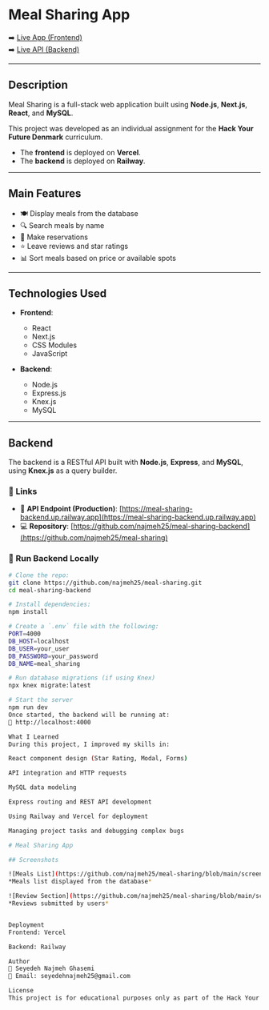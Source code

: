 # Meal Sharing App

➡️ [Live App (Frontend)](https://meal-sharing-one.vercel.app/)  
➡️ [Live API (Backend)](https://meal-sharing-backend.up.railway.app)

---

## Description

Meal Sharing is a full-stack web application built using **Node.js**, **Next.js**, **React**, and **MySQL**.

This project was developed as an individual assignment for the **Hack Your Future Denmark** curriculum.

- The **frontend** is deployed on **Vercel**.
- The **backend** is deployed on **Railway**.

---

## Main Features

- 🍽️ Display meals from the database  
- 🔍 Search meals by name  
- 📝 Make reservations  
- ⭐ Leave reviews and star ratings  
- 📊 Sort meals based on price or available spots  

---

## Technologies Used

- **Frontend**:
  - React
  - Next.js
  - CSS Modules
  - JavaScript 

- **Backend**:
  - Node.js
  - Express.js
  - Knex.js
  - MySQL

---

## Backend

The backend is a RESTful API built with **Node.js**, **Express**, and **MySQL**, using **Knex.js** as a query builder.

### 🔗 Links

- 🔁 **API Endpoint (Production)**: [https://meal-sharing-backend.up.railway.app](https://meal-sharing-backend.up.railway.app)
- 💻 **Repository**: [https://github.com/najmeh25/meal-sharing-backend](https://github.com/najmeh25/meal-sharing)

### 🚀 Run Backend Locally

```bash
# Clone the repo:
git clone https://github.com/najmeh25/meal-sharing.git
cd meal-sharing-backend

# Install dependencies:
npm install

# Create a `.env` file with the following:
PORT=4000
DB_HOST=localhost
DB_USER=your_user
DB_PASSWORD=your_password
DB_NAME=meal_sharing

# Run database migrations (if using Knex)
npx knex migrate:latest

# Start the server
npm run dev
Once started, the backend will be running at:
📍 http://localhost:4000

What I Learned
During this project, I improved my skills in:

React component design (Star Rating, Modal, Forms)

API integration and HTTP requests

MySQL data modeling

Express routing and REST API development

Using Railway and Vercel for deployment

Managing project tasks and debugging complex bugs

# Meal Sharing App

## Screenshots

![Meals List](https://github.com/najmeh25/meal-sharing/blob/main/screenMeals.png)  
*Meals list displayed from the database*

![Review Section](https://github.com/najmeh25/meal-sharing/blob/main/screenReviews.png)  
*Reviews submitted by users*


Deployment
Frontend: Vercel

Backend: Railway

Author
👩 Seyedeh Najmeh Ghasemi
📧 Email: seyedehnajmeh25@gmail.com

License
This project is for educational purposes only as part of the Hack Your Future curriculum.
